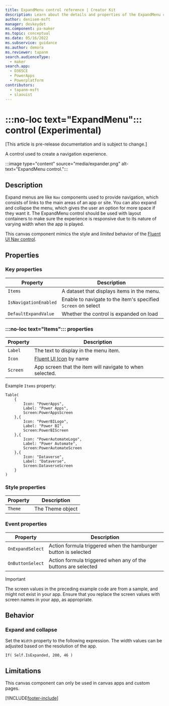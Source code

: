 ```yaml
---
title: ExpandMenu control reference | Creator Kit
description: Learn about the details and properties of the ExpandMenu control in the Creator Kit.
author: denisem-msft
manager: devkeydet
ms.component: pa-maker
ms.topic: conceptual
ms.date: 05/16/2022
ms.subservice: guidance
ms.author: demora
ms.reviewer: tapanm
search.audienceType: 
  - maker
search.app: 
  - D365CE
  - PowerApps
  - Powerplatform
contributors:
  - tapanm-msft
  - slaouist
---
```


# :::no-loc text="ExpandMenu"::: control (Experimental)

[This article is pre-release documentation and is subject to change.]

A control used to create a navigation experience.

:::image type="content" source="media/expander.png" alt-text="ExpandMenu control.":::

## Description

Expand menus are like `Nav` components used to provide navigation, which consists of links to the main areas of an app or site. You can also expand and collapse the menu, which gives the user an option for more space if they want it. The ExpandMenu control should be used with layout containers to make sure the experience is responsive due to its nature of varying width when the app is played.

This canvas component mimics the style and *limited* behavior of the [Fluent UI Nav control](https://developer.microsoft.com/fluentui#/controls/web/Nav).

## Properties

### Key properties

| Property | Description |
| -------- | ----------- |
| `Items` | A dataset that displays items in the menu. |
| `IsNavigationEnabled` | Enable to navigate to the item's specified `Screen` on select |
| `DefaultExpandValue` | Whether the control is expanded on load |


### :::no-loc text="Items"::: properties

| Property | Description |
| -------- | ----------- |
| `Label` | The text to display in the menu item. |
| `Icon` | [Fluent UI Icon](https://uifabricicons.azurewebsites.net/) by name |
| `Screen` | App screen that the item will navigate to when selected. |

Example `Items` property:

```powerapps-dot
Table(
    {
        Icon: "PowerApps", 
        Label: "Power Apps", 
        Screen:PowerAppsScreen
    },{
        Icon: "PowerBILogo", 
        Label: "Power BI", 
        Screen:PowerBIScreen
    },{
        Icon: "PowerAutomateLogo", 
        Label: "Power Automate", 
        Screen:PowerAutomateScreen
    },{
        Icon: "Dataverse", 
        Label: "Dataverse", 
        Screen:DataverseScreen
    }
)
```

### Style properties

| Property | Description |
| -------- | ----------- |
| `Theme` | The Theme object |

### Event properties

| Property | Description |
| -------- | ----------- |
| `OnExpandSelect` | Action formula triggered when the hamburger button is selected |
| `OnButtonSelect` | Action formula triggered when any of the buttons are selected |


> [!IMPORTANT]
> The screen values in the preceding example code are from a sample, and might not exist in your app. Ensure that you replace the screen values with screen names in your app, as appropriate.

## Behavior

### Expand and collapse

Set the `Width` property to the following expression. The width values can be adjusted based on the resolution of the app.

```powerapps-dot
If( Self.IsExpanded, 200, 46 )
```

## Limitations

This canvas component can only be used in canvas apps and custom pages.


[!INCLUDE[footer-include](../../includes/footer-banner.md)]